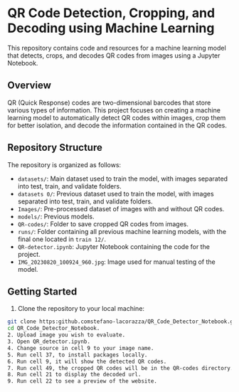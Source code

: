 
# QR Code Detection, Cropping, and Decoding using Machine Learning

This repository contains code and resources for a machine learning model that detects, crops, and decodes QR codes from images using a Jupyter Notebook.

## Overview

QR (Quick Response) codes are two-dimensional barcodes that store various types of information. This project focuses on creating a machine learning model to automatically detect QR codes within images, crop them for better isolation, and decode the information contained in the QR codes.

## Repository Structure

The repository is organized as follows:

- `datasets/`: Main dataset used to train the model, with images separated into test, train, and validate folders.
- `datasets 0/`: Previous dataset used to train the model, with images separated into test, train, and validate folders.
- `Images/`: Pre-processed dataset of images with and without QR codes.
- `models/`: Previous models.
- `QR-codes/`: Folder to save cropped QR codes from images.
- `runs/`: Folder containing all previous machine learning models, with the final one located in `train 12/`.
- `QR-detector.ipynb`: Jupyter Notebook containing the code for the project.
- `IMG_20230820_100924_960.jpg`: Image used for manual testing of the model.

## Getting Started

1. Clone the repository to your local machine:

```bash
git clone https:github.comstefano-lacorazza/QR_Code_Detector_Notebook.git
cd QR_Code_Detector_Notebook.
2. Upload image you wish to evaluate.
3. Open QR_detector.ipynb.
4. Change source in cell 9 to your image name.
5. Run cell 37, to install packages locally.
6. Run cell 9, it will show the detected QR codes.
7. Run cell 49, the cropped QR codes will be in the QR-codes directory.
8. Run cell 21 to display the decoded url.
9. Run cell 22 to see a preview of the website.